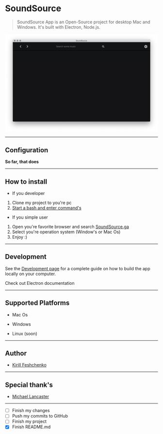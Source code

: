 # SoundSource

> SoundSource App is an Open-Source project for desktop Mac and Windows. 
> It's built with Electron, Node.js.

![Version 1.1.3 ](https://github.com/0susboy0/SoundSource/blob/master/img/Screen%20Shot%202019-04-29%20at%202.39.26%20PM.png)


---------------------------------

## Configuration

**__So far, that does__**

---------------------------------

## How to install

- If you developer
 1. Clone my project to you're pc
 2. [Start a bash and enter command's](docs/Developer.md)
 




- If you simple user
 1. Open you're favorite browser and search [SoundSource.ga](https://soundsource.ga)
 2. Select you're operation system (Window's or Mac Os)
 3. Enjoy :)


---------------------------------

## Development

See the [Development page](docs/Developer.md) for a complete guide on how to build the app locally on your computer.

Check out Electron documentation


---------------------------------

## Supported Platforms

- Mac Os

- Windows

- Linux (soon)

---------------------------------

## Author

- [Kirill Feshchenko](github.com/0susboy0)

---------------------------------

## Special thank's 

- [Michael Lancaster](https://github.com/weblancaster)

---------------------------------

- [ ] Finish my changes
- [ ] Push my commits to GitHub
- [ ] Finish my project
- [X] Finish README.md

